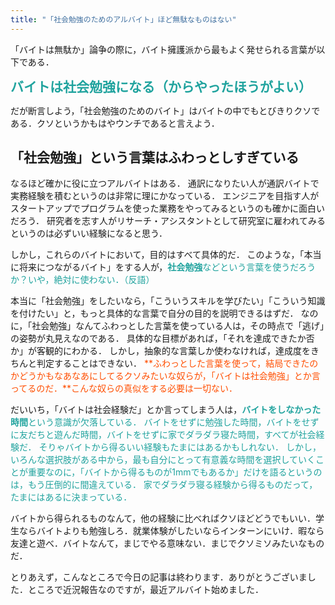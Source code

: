 ```yaml
---
title: "「社会勉強のためのアルバイト」ほど無駄なものはない"
---
```


「バイトは無駄か」論争の際に，バイト擁護派から最もよく発せられる言葉が以下である．

<span style="font-size: 150%; color: #20a39e;">**バイトは社会勉強になる（からやったほうがよい）**

だが断言しよう，「社会勉強のためのバイト」はバイトの中でもとびきりクソである．クソというかもはやウンチであると言えよう．

## 「社会勉強」という言葉はふわっとしすぎている

なるほど確かに役に立つアルバイトはある．
通訳になりたい人が通訳バイトで実務経験を積むというのは非常に理にかなっている．
エンジニアを目指す人がスタートアップでプログラムを使った業務をやってみるというのも確かに面白いだろう．
研究者を志す人がリサーチ・アシスタントとして研究室に雇われてみるというのは必ずいい経験になると思う．

しかし，これらのバイトにおいて，目的はすべて具体的だ．
このような，「本当に将来につながるバイト」をする人が，<span style="color: #20a39e;">**社会勉強**などという言葉を使うだろうか？いや，絶対に使わない．（反語）

本当に「社会勉強」をしたいなら，「こういうスキルを学びたい」「こういう知識を付けたい」と，もっと具体的な言葉で自分の目的を説明できるはずだ．
なのに，「社会勉強」なんてふわっとした言葉を使っている人は，その時点で「逃げ」の姿勢が丸見えなのである．
具体的な目標があれば，「それを達成できたか否か」が客観的にわかる．
しかし，抽象的な言葉しか使わなければ，達成度をきちんと判定することはできない．
<span style="color: #ff4e00;">**ふわっとした言葉を使って，結局できたのかどうかもなあなあにしてるクソみたいな奴らが，「バイトは社会勉強」とか言ってるのだ．**こんな奴らの真似をする必要は一切ない．

だいいち，「バイトは社会経験だ」とか言ってしまう人は，<span style="color: #20a39e;">**バイトをしなかった時間**という意識が欠落している．
バイトをせずに勉強した時間，バイトをせずに友だちと遊んだ時間，バイトをせずに家でダラダラ寝た時間，すべてが社会経験だ．
そりゃバイトから得るいい経験もたまにはあるかもしれない．
しかし，いろんな選択肢がある中から，最も自分にとって有意義な時間を選択していくことが重要なのに，「バイトから得るものが1mmでもあるか」だけを語るというのは，もう圧倒的に間違えている．
家でダラダラ寝る経験から得るものだって，たまにはあるに決まっている．

バイトから得られるものなんて，他の経験に比べればクソほどどうでもいい．学生ならバイトよりも勉強しろ．就業体験がしたいならインターンにいけ．暇なら友達と遊べ．バイトなんて，まじでやる意味ない．まじでクソミソみたいなものだ．

とりあえず，こんなところで今日の記事は終わります．ありがとうございました．ところで近況報告なのですが，最近アルバイト始めました．